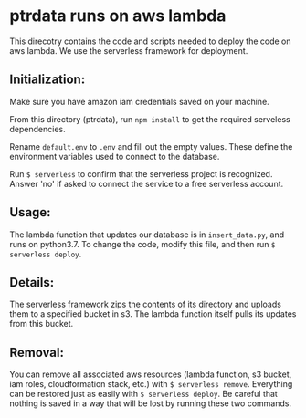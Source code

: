 # ptrdata runs on aws lambda

This direcotry contains the code and scripts needed to deploy the code on aws lambda. We use the serverless framework for deployment. 

## Initialization:

Make sure you have amazon iam credentials saved on your machine. 

From this directory (ptrdata), run `npm install` to get the required serveless dependencies. 

Rename `default.env` to `.env` and fill out the empty values. These define the environment variables used to connect to the database. 

Run `$ serverless` to confirm that the serverless project is recognized. Answer 'no' if asked to connect the service to a free serverless account.

## Usage:

The lambda function that updates our database is in `insert_data.py`, and runs on python3.7. To change the code, modify this file, and then run `$ serverless deploy`.  

## Details:

The serverless framework zips the contents of its directory and uploads them to a specified bucket in s3. The lambda function itself pulls its updates from this bucket. 

## Removal:

You can remove all associated aws resources (lambda function, s3 bucket, iam roles, cloudformation stack, etc.) with `$ serverless remove`. Everything can be restored just as easily with `$ serverless deploy`. Be careful that nothing is saved in a way that will be lost by running these two commands.

